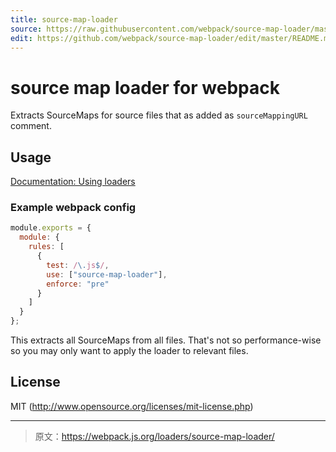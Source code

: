 ```yaml
---
title: source-map-loader
source: https://raw.githubusercontent.com/webpack/source-map-loader/master/README.md
edit: https://github.com/webpack/source-map-loader/edit/master/README.md
---
```

# source map loader for webpack

Extracts SourceMaps for source files that as added as `sourceMappingURL` comment.

## Usage

[Documentation: Using loaders](https://webpack.js.org/concepts/#loaders)


### Example webpack config

``` javascript
module.exports = {
  module: {
    rules: [
      {
        test: /\.js$/,
        use: ["source-map-loader"],
        enforce: "pre"
      }
    ]
  }
};
```

This extracts all SourceMaps from all files. That's not so performance-wise so you may only want to apply the loader to relevant files.

## License

MIT (http://www.opensource.org/licenses/mit-license.php)

***

> 原文：https://webpack.js.org/loaders/source-map-loader/